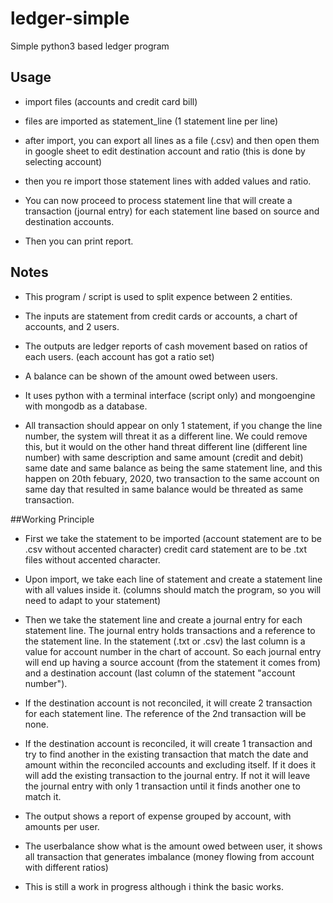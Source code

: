 # ledger-simple
Simple python3 based ledger program

## Usage
* import files (accounts and credit card bill)
* files are imported as statement_line (1 statement line per line)
* after import, you can export all lines as a file (.csv) and then open them in google sheet to edit destination account and ratio (this is done by selecting account)

* then you re import those statement lines with added values and ratio.

* You can now proceed to process statement line that will create a transaction (journal entry) for each statement line based on source and destination accounts.

* Then you can print report.

## Notes

* This program / script is used to split expence between 2 entities.

* The inputs are statement from credit cards or accounts, a chart of accounts, and 2 users.

* The outputs are ledger reports of cash movement based on ratios of each users. (each account has got a ratio set)
* A balance can be shown of the amount owed between users.

* It uses python with a terminal interface (script only) and mongoengine with mongodb as a database.

* All transaction should appear on only 1 statement, if you change the line number, the system will threat it as a different line. We could remove this, but it would on the other hand threat different line (different line number) with same description and same amount (credit and debit) same date and same balance as being the same statement line, and this happen on 20th febuary, 2020, two transaction to the same account on same day that resulted in same balance would be threated as same transaction.

##Working Principle

* First we take the statement to be imported (account statement are to be .csv without accented character)
credit card statement are to be .txt files without accented character.

* Upon import, we take each line of statement and create a statement line with all values inside it. (columns should match the program, so you will need to adapt to your statement)

* Then we take the statement line and create a journal entry for each statement line. The journal entry holds transactions and a reference to the statement line. In the statement (.txt or .csv) the last column is a value for account number in the chart of account. So each journal entry will end up having a source account (from the statement it comes from) and a destination account (last column of the statement "account number").

* If the destination account is not reconciled, it will create 2 transaction for each statement line. The reference of the 2nd transaction will be none.

* If the destination account is reconciled, it will create 1 transaction and try to find another in the existing transaction that match the date and amount within the reconciled accounts and excluding itself. If it does it will add the existing transaction to the journal entry. If not it will leave the journal entry with only 1 transaction until it finds another one to match it. 

* The output shows a report of expense grouped by account, with amounts per user. 

* The userbalance show what is the amount owed between user, it shows all transaction that generates imbalance (money flowing from account with different ratios)

* This is still a work in progress although i think the basic works.